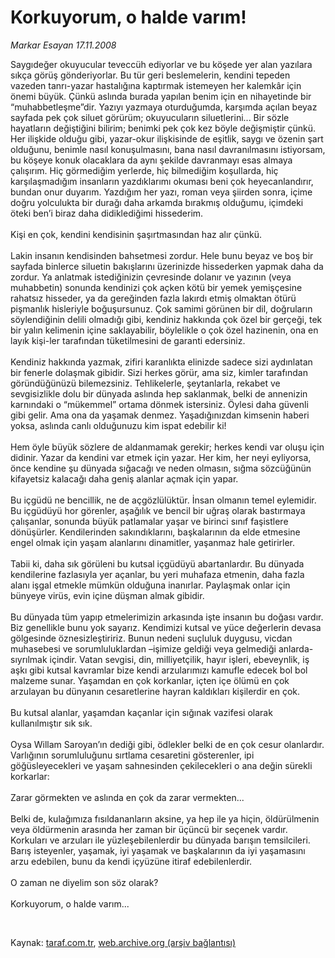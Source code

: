 # Korkuyorum, o halde varım!

*Markar Esayan 17.11.2008*

<div class="taraf_structure_2col_1zq">
<div class="margen_n">



 <p>Saygıdeğer okuyucular teveccüh ediyorlar ve bu köşede yer alan yazılara sıkça görüş gönderiyorlar. Bu tür geri beslemelerin, kendini tepeden vazeden tanrı-yazar hastalığına kaptırmak istemeyen her kalemkâr için önemi büyük. Çünkü aslında burada yapılan benim için en nihayetinde bir “muhabbetleşme”dir. Yazıyı yazmaya oturduğumda, karşımda açılan beyaz sayfada pek çok siluet görürüm; okuyucuların siluetlerini... Bir sözle hayatların değiştiğini bilirim; benimki pek çok kez böyle değişmiştir çünkü. Her ilişkide olduğu gibi, yazar-okur ilişkisinde de eşitlik, saygı ve özenin şart olduğunu, benimle nasıl konuşulmasını, bana nasıl davranılmasını istiyorsam, bu köşeye konuk olacaklara da aynı şekilde davranmayı esas almaya çalışırım. Hiç görmediğim yerlerde, hiç bilmediğim koşullarda, hiç karşılaşmadığım insanların yazdıklarımı okuması beni çok heyecanlandırır, bundan onur duyarım. Yazdığım her yazı, roman veya şiirden sonra, içime doğru yolculukta bir durağı daha arkamda bırakmış olduğumu, içimdeki öteki ben’i biraz daha didiklediğimi hissederim. <br/><br/>Kişi en çok, kendini kendisinin şaşırtmasından haz alır çünkü. <br/><br/>Lakin insanın kendisinden bahsetmesi zordur. Hele bunu beyaz ve boş bir sayfada binlerce siluetin bakışlarını üzerinizde hissederken yapmak daha da zordur. Ya anlatmak istediğinizin çevresinde dolanır ve yazının (veya muhabbetin) sonunda kendinizi çok açken kötü bir yemek yemişçesine rahatsız hisseder, ya da gereğinden fazla lakırdı etmiş olmaktan ötürü pişmanlık hisleriyle boğuşursunuz. Çok samimi görünen bir dil, doğruların söylendiğinin delili olmadığı gibi, kendiniz hakkında çok özel bir gerçeği, tek bir yalın kelimenin içine saklayabilir, böylelikle o çok özel hazinenin, ona en layık kişi-ler tarafından tüketilmesini de garanti edersiniz. <br/><br/>Kendiniz hakkında yazmak, zifiri karanlıkta elinizde sadece sizi aydınlatan bir fenerle dolaşmak gibidir. Sizi herkes görür, ama siz, kimler tarafından göründüğünüzü bilemezsiniz. Tehlikelerle, şeytanlarla, rekabet ve sevgisizlikle dolu bir dünyada aslında hep saklanmak, belki de annenizin karnındaki o “mükemmel” ortama dönmek istersiniz. Öylesi daha güvenli gibi gelir. Ama ona da yaşamak denmez. Yaşadığınızdan kimsenin haberi yoksa, aslında canlı olduğunuzu kim ispat edebilir ki! <br/><br/>Hem öyle büyük sözlere de aldanmamak gerekir; herkes kendi var oluşu için didinir. Yazar da kendini var etmek için yazar. Her kim, her neyi eyliyorsa, önce kendine şu dünyada sığacağı ve neden olmasın, sığma sözcüğünün kifayetsiz kalacağı daha geniş alanlar açmak için yapar. <br/><br/>Bu içgüdü ne bencillik, ne de açgözlülüktür. İnsan olmanın temel eylemidir. Bu içgüdüyü hor görenler, aşağılık ve bencil bir uğraş olarak bastırmaya çalışanlar, sonunda büyük patlamalar yaşar ve birinci sınıf faşistlere dönüşürler. Kendilerinden sakındıklarını, başkalarının da elde etmesine engel olmak için yaşam alanlarını dinamitler, yaşanmaz hale getirirler. <br/><br/>Tabii ki, daha sık görüleni bu kutsal içgüdüyü abartanlardır. Bu dünyada kendilerine fazlasıyla yer açanlar, bu yeri muhafaza etmenin, daha fazla alanı işgal etmekle mümkün olduğuna inanırlar. Paylaşmak onlar için bünyeye virüs, evin içine düşman almak gibidir. <br/><br/>Bu dünyada tüm yapıp etmelerimizin arkasında işte insanın bu doğası vardır. Biz genellikle bunu yok sayarız. Kendimizi kutsal ve yüce değerlerin devasa gölgesinde öznesizleştiririz. Bunun nedeni suçluluk duygusu, vicdan muhasebesi ve sorumluluklardan –işimize geldiği veya gelmediği anlarda- sıyrılmak içindir. Vatan sevgisi, din, milliyetçilik, hayır işleri, ebeveynlik, iş aşkı gibi kutsal kavramlar bize kendi arzularımızı kamufle edecek bol bol malzeme sunar. Yaşamdan en çok korkanlar, içten içe ölümü en çok arzulayan bu dünyanın cesaretlerine hayran kaldıkları kişilerdir en çok. <br/><br/>Bu kutsal alanlar, yaşamdan kaçanlar için sığınak vazifesi olarak kullanılmıştır sık sık. <br/><br/>Oysa Willam Saroyan’ın dediği gibi, ödlekler belki de en çok cesur olanlardır. Varlığının sorumluluğunu sırtlama cesaretini gösterenler, ipi göğüsleyecekleri ve yaşam sahnesinden çekilecekleri o ana değin sürekli korkarlar: <br/><br/>Zarar görmekten ve aslında en çok da zarar vermekten... <br/><br/>Belki de, kulağımıza fısıldananların aksine, ya hep ile ya hiçin, öldürülmenin veya öldürmenin arasında her zaman bir üçüncü bir seçenek vardır. Korkuları ve arzuları ile yüzleşebilenlerdir bu dünyada barışın temsilcileri. Barış isteyenler, yaşamak, iyi yaşamak ve başkalarının da iyi yaşamasını arzu edebilen, bunu da kendi içyüzüne itiraf edebilenlerdir. <br/><br/>O zaman ne diyelim son söz olarak? <br/><br/>Korkuyorum, o halde varım... </p>

<br/>


<div id="taraf_not">
</div>

</div>


</div>

Kaynak: [taraf.com.tr](http://www.taraf.com.tr:80/makale/2705.htm), [web.archive.org (arşiv bağlantısı)](http://web.archive.org/web/20081218230737/http://www.taraf.com.tr:80/makale/2705.htm)
